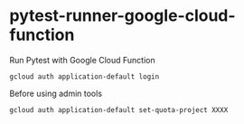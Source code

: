 # pytest-runner-google-cloud-function
Run Pytest with Google Cloud Function

```
gcloud auth application-default login
```

Before using admin tools
```
gcloud auth application-default set-quota-project XXXX
```